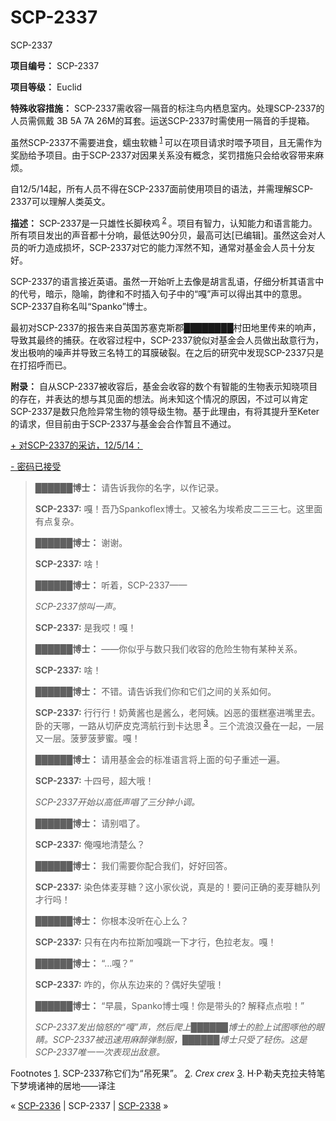 # SCP-2337
                        




SCP-2337



**项目编号：**  SCP-2337

**项目等级：**  Euclid

**特殊收容措施：**  SCP-2337需收容一隔音的标注鸟内栖息室内。处理SCP-2337的人员需佩戴 3B 5A 7A 26M的耳套。运送SCP-2337时需使用一隔音的手提箱。

虽然SCP-2337不需要进食，蠕虫软糖<sup class='footnoteref'>
 <a shape='rect' class='footnoteref' id='footnoteref-1' href='javascript:;' onclick='WIKIDOT.page.utils.scrollToReference(&apos;footnote-1&apos;)'>1</a>
</sup>可以在项目请求时喂予项目，且无需作为奖励给予项目。由于SCP-2337对因果关系没有概念，奖罚措施只会给收容带来麻烦。

自12/5/14起，所有人员不得在SCP-2337面前使用项目的语法，并需理解SCP-2337可以理解人类英文。

**描述：**  SCP-2337是一只雄性长脚秧鸡<sup class='footnoteref'>
 <a shape='rect' class='footnoteref' id='footnoteref-2' href='javascript:;' onclick='WIKIDOT.page.utils.scrollToReference(&apos;footnote-2&apos;)'>2</a>
</sup>。项目有智力，认知能力和语言能力。所有项目发出的声音都十分响，最低达90分贝，最高可达[已编辑]。虽然这会对人员的听力造成损坏，SCP-2337对它的能力浑然不知，通常对基金会人员十分友好。

SCP-2337的语言接近英语。虽然一开始听上去像是胡言乱语，仔细分析其语言中的代号，暗示，隐喻，韵律和不时插入句子中的“嘎”声可以得出其中的意思。SCP-2337自称名叫“Spanko”博士。

最初对SCP-2337的报告来自英国苏塞克斯郡████████村田地里传来的响声，导致其最终的捕获。在收容过程中，SCP-2337貌似对基金会人员做出敌意行为，发出极响的噪声并导致三名特工的耳膜破裂。在之后的研究中发现SCP-2337只是在打招呼而已。

**附录：** 自从SCP-2337被收容后，基金会收容的数个有智能的生物表示知晓项目的存在，并表达的想与其见面的想法。尚未知这个情况的原因，不过可以肯定SCP-2337是数只危险异常生物的领导级生物。基于此理由，有将其提升至Keter的请求，但目前由于SCP-2337与基金会合作暂且不通过。


<a shape='rect' class='collapsible-block-link' href='javascript:;'>+&#160;&#23545;SCP-2337&#30340;&#37319;&#35775;&#65292;12/5/14&#65306;</a>

<a shape='rect' class='collapsible-block-link' href='javascript:;'>-&#160;&#23494;&#30721;&#24050;&#25509;&#21463;</a>


> **██████博士：**  请告诉我你的名字，以作记录。
> 
> **SCP-2337:**  嘎！吾乃Spankoflex博士。又被名为埃希皮二三三七。这里面有点复杂。
> 
> **██████博士：**  谢谢。
> 
> **SCP-2337:**  啥！
> 
> **██████博士：**  听着，SCP-2337——
> 
> *SCP-2337惊叫一声。* 
> 
> **SCP-2337:**  是我哎！嘎！
> 
> **██████博士：**  ——你似乎与数只我们收容的危险生物有某种关系。
> 
> **SCP-2337:**  啥！
> 
> **██████博士：**  不错。请告诉我们你和它们之间的关系如何。
> 
> **SCP-2337:**  行行行！奶黄酱也是酱么，老阿姨。凶恶的蛋糕塞进嘴里去。卧的天哪，一路从切萨皮克湾航行到卡达思<sup class='footnoteref'>
 <a shape='rect' class='footnoteref' id='footnoteref-3' href='javascript:;' onclick='WIKIDOT.page.utils.scrollToReference(&apos;footnote-3&apos;)'>3</a>
</sup>。三个流浪汉叠在一起，一层又一层。菠萝菠萝蜜。嘎！
> 
> **██████博士：**  请用基金会的标准语言将上面的句子重述一遍。
> 
> **SCP-2337:**  十四号，超大哦！
> 
> *SCP-2337开始以高低声唱了三分钟小调。* 
> 
> **██████博士：** 请别唱了。
> 
> **SCP-2337:**  俺嘎地清楚么？
> 
> **██████博士：**  我们需要你配合我们，好好回答。
> 
> **SCP-2337:**  染色体麦芽糖？这小家伙说，真是的！要问正确的麦芽糖队列才行吗！
> 
> **██████博士：**  你根本没听在心上么？
> 
> **SCP-2337:**  只有在内布拉斯加嘎跳一下才行，色拉老友。嘎！
> 
> **██████博士：**  “…嘎？”
> 
> **SCP-2337:**  咋的，你从东边来的？偶好失望哦！
> 
> **██████博士：**  “早晨，Spanko博士嘎！你是带头的? 解释点点啦！”
> 
> *SCP-2337发出恼怒的“嘎”声，然后爬上██████博士的脸上试图啄他的眼睛。SCP-2337被迅速用麻醉弹制服，██████博士只受了轻伤。这是SCP-2337唯一一次表现出敌意。* 
> 





Footnotes
<a shape='rect' href='javascript:;' onclick='WIKIDOT.page.utils.scrollToReference(&apos;footnoteref-1&apos;)'>1</a>. SCP-2337称它们为“吊死果”。
<a shape='rect' href='javascript:;' onclick='WIKIDOT.page.utils.scrollToReference(&apos;footnoteref-2&apos;)'>2</a>. *Crex crex* 
<a shape='rect' href='javascript:;' onclick='WIKIDOT.page.utils.scrollToReference(&apos;footnoteref-3&apos;)'>3</a>. H·P·勒夫克拉夫特笔下梦境诸神的居地——译注



« [SCP-2336](/scp-2336) | SCP-2337 | [SCP-2338](/scp-2338) »





                    